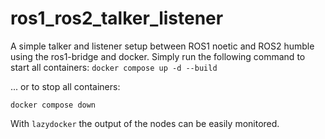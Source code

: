 # ros1_ros2_talker_listener
A simple talker and listener setup between ROS1 noetic and ROS2 humble using the ros1-bridge and docker.
Simply run the following command to start all containers:
```docker compose up -d --build```

... or to stop all containers:

```docker compose down```

With ```lazydocker``` the output of the nodes can be easily monitored.
